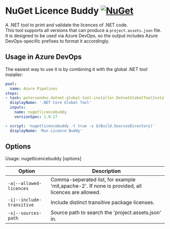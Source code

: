 ﻿# NuGet Licence Buddy [![NuGet](https://img.shields.io/nuget/v/nuget-license.svg)](https://www.nuget.org/packages/NuGetLicenceBuddy)

A .NET tool to print and validate the licences of .NET code.  
This tool supports all versions that can produce a `project.assets.json` file.  
It is designed to be used via Azure DevOps, so the output includes Azure DevOps-specific prefixes to format it accordingly.

## Usage in Azure DevOps

The easiest way to use it is by combining it with the global .NET tool installer:

```yaml
pool:
  name: Azure Pipelines
steps:
- task: petersendev.dotnet-global-tool-installer.DotnetGlobalToolInstaller.DotnetGlobalToolInstaller@0
  displayName: '.NET Core Global Tool'
  inputs:
    name: nugetlicencebuddy
    versionSpec: 1.0.17

- script: 'nugetlicencebuddy -t true -s $(Build.SourcesDirectory)'
  displayName: 'Run Licence Buddy'
```

## Options

Usage: nugetlicencebuddy [options]

| Option | Description |
| ------ | ------------------------- |
| `-a\|--allowed-licences` | Comma-seperated list, for example 'mit,apache-2'. If none is provided, all licences are allowed. |
| `-i\|--include-transitive` | Include distinct transitive package licenses. |
| `-s\|--sources-path` | Source path to search the 'project.assets.json' in. |
